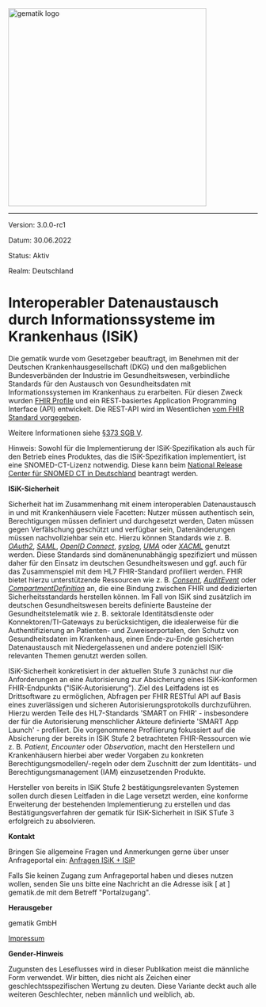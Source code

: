 <img src="https://raw.githubusercontent.com/gematik/api-ISiK/master/images/Gematik_Logo_Flag.jpg" alt="gematik logo" width="400"/>


----

Version: 3.0.0-rc1

Datum: 30.06.2022

Status: Aktiv

Realm: Deutschland



# Interoperabler Datenaustausch durch Informationssysteme im Krankenhaus (ISiK)

Die gematik wurde vom Gesetzgeber beauftragt, im Benehmen mit der Deutschen Krankenhausgesellschaft (DKG) und den maßgeblichen Bundesverbänden der Industrie im Gesundheitswesen, verbindliche Standards für den Austausch von Gesundheitsdaten mit Informationssystemen im Krankenhaus zu erarbeiten. 
Für diesen Zweck wurden [FHIR Profile](https://simplifier.net/guide/ImplementierungsleitfadenISiK-Basismodul/Einfuehrung) und ein REST-basiertes Application Programming Interface (API) entwickelt. Die REST-API wird im Wesentlichen [vom FHIR Standard vorgegeben](https://www.hl7.org/fhir/http.html).

Weitere Informationen siehe [§373 SGB V](https://www.gesetze-im-internet.de/sgb_5/__373.html).

Hinweis: Sowohl für die Implementierung der ISiK-Spezifikation als auch für den Betrieb eines Produktes, das die ISiK-Spezifikation implementiert, ist eine SNOMED-CT-Lizenz notwendig. Diese kann beim [National Release Center für SNOMED CT in Deutschland](https://www.bfarm.de/DE/Kodiersysteme/Terminologien/SNOMED-CT/_node.html) beantragt werden.

**ISiK-Sicherheit**

Sicherheit hat im Zusammenhang mit einem interoperablen Datenaustausch in und mit Krankenhäusern viele Facetten: Nutzer müssen authentisch sein, Berechtigungen müssen definiert und durchgesetzt werden, Daten müssen gegen Verfälschung geschützt und verfügbar sein, Datenänderungen müssen nachvollziehbar sein etc. Hierzu können Standards wie z. B. [_OAuth2_](https://oauth.net/2/), [_SAML_](http://saml.xml.org/saml-specifications), [_OpenID Connect_](https://openid.net/developers/specs/), [_syslog_](https://www.rfc-editor.org/rfc/rfc5424), [_UMA_](https://docs.kantarainitiative.org/uma/wg/rec-oauth-uma-grant-2.0.html) oder [_XACML_](http://docs.oasis-open.org/xacml/3.0/xacml-3.0-core-spec-os-en.html) genutzt werden. Diese Standards sind domänenunabhängig spezifiziert und müssen daher für den Einsatz im deutschen Gesundheitswesen und ggf. auch für das Zusammenspiel mit dem HL7 FHIR-Standard profiliert werden. FHIR bietet hierzu unterstützende Ressourcen wie z. B. [_Consent_](http://hl7.org/fhir/consent.html), [_AuditEvent_](http://hl7.org/fhir/auditevent.html) oder [_CompartmentDefinition_](http://hl7.org/fhir/compartmentdefinition.html) an, die eine Bindung zwischen FHIR und dedizierten Sicherheitsstandards herstellen können. Im Fall von ISiK sind zusätzlich im deutschen Gesundheitswesen bereits definierte Bausteine der Gesundheitstelematik wie z. B. sektorale Identitätsdienste oder Konnektoren/TI-Gateways zu berücksichtigen, die idealerweise für die Authentifizierung an Patienten- und Zuweiserportalen, den Schutz von Gesundheitsdaten im Krankenhaus, einen Ende-zu-Ende gesicherten Datenaustausch mit Niedergelassenen und andere potenziell ISiK-relevanten Themen genutzt werden sollen.

ISiK-Sicherheit konkretisiert in der aktuellen Stufe 3 zunächst nur die Anforderungen an eine Autorisierung zur Absicherung eines ISiK-konformen FHIR-Endpunkts ("ISiK-Autorisierung"). Ziel des Leitfadens ist es Drittsoftware zu ermöglichen, Abfragen per FHIR RESTful API auf Basis eines zuverlässigen und sicheren Autorisierungsprotokolls durchzuführen. Hierzu werden Teile des HL7-Standards 'SMART on FHIR' - insbesondere der für die Autorisierung menschlicher Akteure definierte 'SMART App Launch' - profiliert. Die vorgenommene Profilierung fokussiert auf die Absicherung der bereits in ISiK Stufe 2 betrachteten FHIR-Ressourcen wie z. B. _Patient_, _Encounter_ oder _Observation_, macht den Herstellern und Krankenhäusern hierbei aber weder Vorgaben zu konkreten Berechtigungsmodellen/-regeln oder dem Zuschnitt der zum Identitäts- und Berechtigungsmanagement (IAM) einzusetzenden Produkte. 

Hersteller von bereits in ISiK Stufe 2 bestätigungsrelevanten Systemen sollen durch diesen Leitfaden in die Lage versetzt werden, eine konforme Erweiterung der bestehenden Implementierung zu erstellen und das Bestätigungsverfahren der gematik für ISiK-Sicherheit in ISiK STufe 3 erfolgreich zu absolvieren.


**Kontakt**

Bringen Sie allgemeine Fragen und Anmerkungen gerne über unser Anfrageportal ein: [Anfragen ISiK + ISiP](https://service.gematik.de/servicedesk/customer/portal/16)

Falls Sie keinen Zugang zum Anfrageportal haben und dieses nutzen wollen, senden Sie uns bitte eine Nachricht an die Adresse isik [ at ] gematik.de mit dem Betreff "Portalzugang".

**Herausgeber**

gematik GmbH

[Impressum](https://www.gematik.de/impressum/)

**Gender-Hinweis**

Zugunsten des Leseflusses wird in dieser Publikation meist die
männliche Form verwendet. Wir bitten, dies nicht als Zeichen einer
geschlechtsspezifischen Wertung zu deuten. Diese Variante deckt auch alle
weiteren Geschlechter, neben männlich und weiblich, ab.
